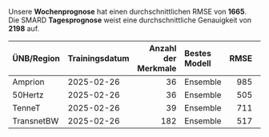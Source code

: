 
Unsere __Wochenprognose__ hat einen durchschnittlichen RMSE von __1665__.  
Die SMARD __Tagesprognose__ weist eine durchschnittliche Genauigkeit von __2198__ auf.
    
| ÜNB/Region   | Trainingsdatum   |   Anzahl der Merkmale | Bestes Modell   |   RMSE |   TSO RMSE |
|:-------------|:-----------------|----------------------:|:----------------|-------:|-----------:|
| Amprion      | 2025-02-26       |                    36 | Ensemble        |    985 |        897 |
| 50Hertz      | 2025-02-26       |                    36 | Ensemble        |    505 |       1387 |
| TenneT       | 2025-02-26       |                    39 | Ensemble        |    711 |       1128 |
| TransnetBW   | 2025-02-26       |                   182 | Ensemble        |    517 |        254 |